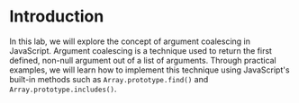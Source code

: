 # Introduction

In this lab, we will explore the concept of argument coalescing in JavaScript. Argument coalescing is a technique used to return the first defined, non-null argument out of a list of arguments. Through practical examples, we will learn how to implement this technique using JavaScript's built-in methods such as `Array.prototype.find()` and `Array.prototype.includes()`.
